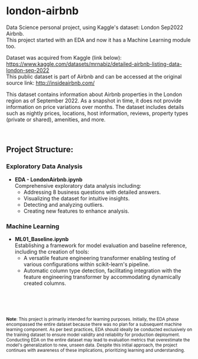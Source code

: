 # london-airbnb
Data Science personal project, using Kaggle's dataset: London Sep2022 Airbnb.  
This project started with an EDA and now it has a Machine Learning module too.

Dataset was acquired from Kaggle (link below):  
https://www.kaggle.com/datasets/mrnabiz/detailed-airbnb-listing-data-london-sep-2022  
This public dataset is part of Airbnb and can be accessed at the original source link: http://insideairbnb.com/

This dataset contains information about Airbnb properties in the London region as of September 2022. As a snapshot in time, it does not provide information on price variations over months. The dataset includes details such as nightly prices, locations, host information, reviews, property types (private or shared), amenities, and more.

<br>

## Project Structure:
### Exploratory Data Analysis
* **EDA - LondonAirbnb.ipynb**  
  Comprehensive exploratory data analysis including:
    * Addressing 8 business questions with detailed answers.
    * Visualizing the dataset for intuitive insights.
    * Detecting and analyzing outliers.
    * Creating new features to enhance analysis.
### Machine Learning
* **ML01_Baseline.ipynb**  
  Establishing a framework for model evaluation and baseline reference, including the creation of tools:
    * A versatile feature engineering transformer enabling testing of various configurations within scikit-learn's pipeline.
    * Automatic column type detection, facilitating integration with the feature engineering transformer by accommodating dynamically created columns.






<br><br><br>  
<sup>**Note**:
This project is primarily intended for learning purposes. Initially, the EDA phase encompassed the entire dataset because there was no plan for a subsequent machine learning component. As per best practices, EDA should ideally be conducted exclusively on the training dataset to ensure model validity and reliability for production deployment. Conducting EDA on the entire dataset may lead to evaluation metrics that overestimate the model's generalization to new, unseen data. Despite this initial approach, the project continues with awareness of these implications, prioritizing learning and understanding.
</sup>
